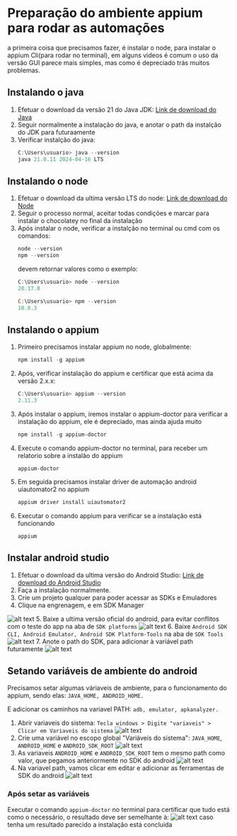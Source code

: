 # Preparação do ambiente appium para rodar as automações

a primeira coisa que precisamos fazer, é instalar o node, para instalar o appium Cli(para rodar no terminal), em alguns videos é comum o uso da versão GUI parece mais simples, mas como é depreciado trás muitos problemas.

## Instalando o java
1. Efetuar o download da versão 21 do Java JDK: [Link de download do Java](https://www.oracle.com/java/technologies/downloads/#java21)
2. Seguir normalmente a instalação do java, e anotar o path da instalção do JDK para futuraamente
3. Verificar instalção do java:
    ```powershell
    C:\Users\usuario> java --version
    java 21.0.11 2024-04-16 LTS
    ```

## Instalando o node
1. Efetuar o download da ultima versão LTS do node: [Link de download do Node](https://nodejs.org/pt)
2. Seguir o processo normal, aceitar todas condições e marcar para instalar o chocolatey no final da instalação
3. Após instalar o node, verificar a instalção no terminal ou cmd com os comandos:
    ```powershell
    node --version
    npm --version
    ```
    devem retornar valores como o exemplo:
    ```powershell
    C:\Users\usuario> node --version
    20.17.0

    C:\Users\usuario> npm --version
    10.8.3
    ```

## Instalando o appium
1. Primeiro precisamos instalar appium no node, globalmente:
    ```powershell
    npm install -g appium
    ```
2. Após, verificar instalação do appium e certificar que está acima da versão 2.x.x:
    ```powershell
    C:\Users\usuario> appium --version
    2.11.3
    ```
3. Após instalar o appium, iremos instalar o appium-doctor para verificar a instalação do appium, ele é depreciado, mas ainda ajuda muito
    ```powershell
    npm install -g appium-doctor  
    ```
4. Execute o comando appium-doctor no terminal, para receber um relatorio sobre a instalão do appium
    ```
    appium-doctor
    ```
5. Em seguida precisamos instalar driver de automação android uiautomator2 no appium
    ```powershell
    appium driver install uiautomator2
    ```
6. Executar o comando appium para verificar se a instalação está funcionando
    ```
    appium
    ```


## Instalar android studio
1. Efetuar o download da ultima versão do Android Studio: [Link de download do Android Studio](https://developer.android.com/studio?gad_source=1&gclid=Cj0KCQjwmOm3BhC8ARIsAOSbapXeVRD4bNOHN-t-W5ITu0fpXsaQHrkIoGumtc6YPVHEvcu-dOj1rywaAlHcEALw_wcB&gclsrc=aw.ds&hl=pt-br)
2. Faça a instalação normalmente.
3. Crie um projeto qualquer para poder acessar as SDKs e Emuladores
4. Clique na engrenagem, e em SDK Manager
   
![alt text](images/image-1.png)
5. Baixe a ultima versão oficial do android, para evitar conflitos com o teste do app na aba de `SDK platforms`
![alt text](images/image-2.png)
6. Baixe  `Android SDK CLI, Android Emulator, Android SDK Platform-Tools` na aba de `SDK Tools`
![alt text](images/image-3.png)
7. Anote o path do SDK, para adicionar à variável path futuramente
![alt text](images/image-4.png)

## Setando variáveis de ambiente do android
Precisamos setar algumas váriaveis de ambiente, para o funcionamento do appium, sendo elas: `JAVA_HOME, ANDROID_HOME.`

E adicionar os caminhos na variavel PATH: `adb, emulator, apkanalyzer.`

1. Abrir variaveis do sistema: `Tecla windows > Digite "variaveis" > Clicar em Variaveis do sistema` 
![alt text](images/image.png)
2. Crie uma variável no escopo global "Variáveis do sistema": `JAVA_HOME`, `ANDROID_HOME` e `ANDROID_SDK_ROOT`
![alt text](images/image-5.png)
3. As variaveis `ANDROID_HOME` e `ANDROID_SDK_ROOT` tem o mesmo path como valor, que pegamos anteriormente no SDK do android
![alt text](images/image-7.png)
4. Na variavel path, vamos clicar em editar e adicionar as ferramentas de SDK do android
![alt text](images/image-9.png)

### Após setar as variáveis
Executar o comando `appium-doctor` no terminal para certificar que tudo está como o necessário, o resultado deve ser semelhante à:
![alt text](images/image-10.png)
caso tenha um resultado parecido a instalação está concluida
